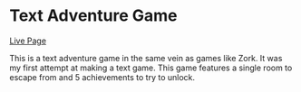 # Text Adventure Game

[Live Page](https://esdidubs.github.io/text-adv/)

This is a text adventure game in the same vein as games like Zork. It was my first attempt
at making a text game. This game features a single room to escape from and 5 achievements
to try to unlock.

